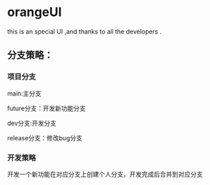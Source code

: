 # orangeUI
this is an special UI ,and thanks to all the developers .



## 分支策略：

### 项目分支

main:主分支

future分支：开发新功能分支

dev分支:开发分支

release分支：修改bug分支

### 开发策略

开发一个新功能在对应分支上创建个人分支，开发完成后合并到对应分支

